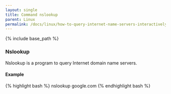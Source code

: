 ```yaml
---
layout: single
title: Command nslookup
parent: Linux
permalink: /docs/linux/how-to-query-internet-name-servers-interactively/
---
```


{% include base_path %}

### Nslookup
Nslookup is a program to query Internet domain name servers.

#### Example
{% highlight bash %}
nslookup google.com
{% endhighlight bash %}
